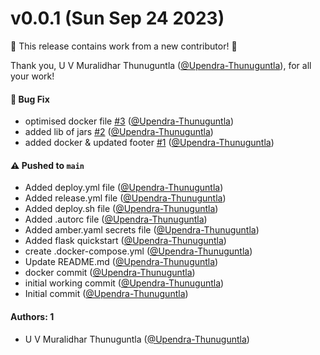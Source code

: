 # v0.0.1 (Sun Sep 24 2023)

:tada: This release contains work from a new contributor! :tada:

Thank you, U V Muralidhar Thunuguntla ([@Upendra-Thunuguntla](https://github.com/Upendra-Thunuguntla)), for all your work!

#### 🐛 Bug Fix

- optimised docker file [#3](https://github.com/Upendra-Thunuguntla/secure-properties-mule-with-java/pull/3) ([@Upendra-Thunuguntla](https://github.com/Upendra-Thunuguntla))
- added lib of jars [#2](https://github.com/Upendra-Thunuguntla/secure-properties-mule-with-java/pull/2) ([@Upendra-Thunuguntla](https://github.com/Upendra-Thunuguntla))
- added docker & updated footer [#1](https://github.com/Upendra-Thunuguntla/secure-properties-mule-with-java/pull/1) ([@Upendra-Thunuguntla](https://github.com/Upendra-Thunuguntla))

#### ⚠️ Pushed to `main`

- Added deploy.yml file ([@Upendra-Thunuguntla](https://github.com/Upendra-Thunuguntla))
- Added release.yml file ([@Upendra-Thunuguntla](https://github.com/Upendra-Thunuguntla))
- Added deploy.sh file ([@Upendra-Thunuguntla](https://github.com/Upendra-Thunuguntla))
- Added .autorc file ([@Upendra-Thunuguntla](https://github.com/Upendra-Thunuguntla))
- Added amber.yaml secrets file ([@Upendra-Thunuguntla](https://github.com/Upendra-Thunuguntla))
- Added flask quickstart ([@Upendra-Thunuguntla](https://github.com/Upendra-Thunuguntla))
- create .docker-compose.yml ([@Upendra-Thunuguntla](https://github.com/Upendra-Thunuguntla))
- Update README.md ([@Upendra-Thunuguntla](https://github.com/Upendra-Thunuguntla))
- docker commit ([@Upendra-Thunuguntla](https://github.com/Upendra-Thunuguntla))
- initial working commit ([@Upendra-Thunuguntla](https://github.com/Upendra-Thunuguntla))
- Initial commit ([@Upendra-Thunuguntla](https://github.com/Upendra-Thunuguntla))

#### Authors: 1

- U V Muralidhar Thunuguntla ([@Upendra-Thunuguntla](https://github.com/Upendra-Thunuguntla))
